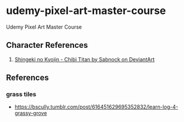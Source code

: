 # udemy-pixel-art-master-course

Udemy Pixel Art Master Course

## Character References

  1) [Shingeki no Kyojin - Chibi Titan by Sabnock on DeviantArt](https://www.pinterest.es/pin/606578643543488586/)

## References

### grass tiles

- <https://bscully.tumblr.com/post/616451629695352832/learn-log-4-grassy-grove>
